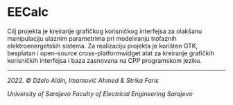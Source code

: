 # EECalc

Cilj projekta je kreiranje grafičkog korisničkog interfejsa za olakšanu manipulaciju ulaznim parametrima pri modeliranju trofaznih elektroenergetskih sistema. Za realizaciju projekta je korišten GTK, besplatan i open-source cross-platformwidget alat za kreiranje grafičkih korisničkih interfejsa i baza zasnovana na CPP programskom jeziku. 

-----

*2022. © Dželo Aldin, Imamović Ahmed & Strika Faris*

*University of Sarajevo*
*Faculty of Electrical Engineering Sarajevo*
